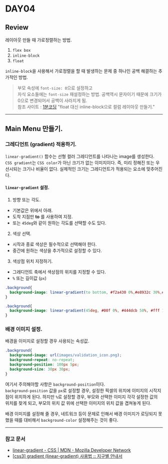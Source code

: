 # DAY04
## Review  
레이아웃 만들 때 가로정렬하는 방법.
1.  `flex box`
2.  `inline-block`
3.  `float`

`inline-block`을 사용해서 가로정렬을 할 때 발생하는 문제 중 하나인 공백 해결하는 추가적인 방법.  
> 부모 속성에 `font-size: 0`으로 설정하고  
> 자식 요소들에는 `font-size` 재설정하는 방법.
> 공백역시 문자이기 때문에 크기가 0으로 변경되어서 공백이 사라지게 됨.  
> 참조 사이트 : [1분코딩](https://www.facebook.com/1mincoding/?fref=ts) "float 대신 inline-block으로 컬럼 레이아웃 만들기."

---

## Main Menu 만들기.

### 그레디언트 (gradient) 적용하기.
`linear-gradient()` 함수는 선형 컬러 그레디언트를 나타나는 image를 생성한다.  
`CSS gradient`는 `CSS color`가 아닌 크기가 없는 이미지이다. 즉, 미리 정해진 또는 우선시되는 크기나 비율이 없다. 실제적인 크기는 그레디언트가 적용되는 요소에 맞추어진다.  

#### `linear-gradient` 설정.  
1. 방향 또는 각도.  
 * 기본값은 위에서 아래.
 * 도착 지점만 **to** 를 사용하여 지정.  
 * 또는 `45deg`와 같이 원하는 각도를 선택할 수도 있다.  
2. 색상 선택.  
 * 시작과 종료 색상은 필수적으로 선택해야 한다.  
 * 중간에 원하는 색상을 추가적으로 설정할 수 있다.  
3. 색상점 위치 지정하기.  
 * 그레디언트 축에서 색상점의 위치를 지정할 수 있다.  
 * `%` 또는 길이값 (`px`)

```css
.background{
  background-image: linear-gradient(to bottom, #f2a430 0%,#e8932c 30%,#e8932c 70%,#f2a430 100%);
}

.background{
  background-image: linear-gradient(45deg, #00f 0%, #444dcb 50%, #fff 100%);
}
```

### 배경 이미지 설정.
배경을 이미지로 설정할 경우 사용되는 속성값.
```css
.background{
  background-image: url(images/validation_icon.png);
  background-repeat: no-repeat;
  background-position: 100px 5px;
  background-size: 30px 30px;
}
```
여기서 주의해야할 사항은 `background-position`이다.  
`background-position` 값을 `px`로 설정할 경우, 설정한 픽셀의 위치에 이미지의 시작지점이 위치하게 된다. 하지만 `%`로 설정할 경우, 부모와 선택한 이미지 각각 설정한 값의 위치를 찾게 되고, 부모의 위치 값 위에 선택한 이미지의 위치 값을  겹쳐놓게 된다.

배경 이미지를 설정해 줄 경우, 네트워크 등이 문제로 인해서 배경 이미지가 로딩되지 못했을 때를 대비해서 `background-color` 설정해주는 것이 좋다.  

---
### 참고 문서  
* [linear-gradient - CSS | MDN - Mozilla Developer Network](https://developer.mozilla.org/ko/docs/Web/CSS/linear-gradient)  
* [[css3] gradient (linear-gradient) 사용법 :: 지구별 안내서](http://aboooks.tistory.com/362)
